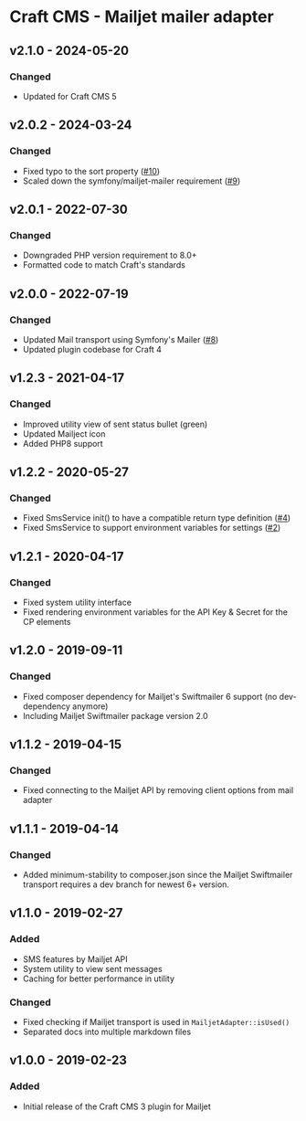 # Craft CMS - Mailjet mailer adapter

## v2.1.0 - 2024-05-20

### Changed

- Updated for Craft CMS 5

## v2.0.2 - 2024-03-24

### Changed

- Fixed typo to the sort property ([#10](https://github.com/bertoost/Craft-Mailjet/pull/10/))
- Scaled down the symfony/mailjet-mailer requirement ([#9](https://github.com/bertoost/Craft-Mailjet/pull/9))

## v2.0.1 - 2022-07-30

### Changed

- Downgraded PHP version requirement to 8.0+
- Formatted code to match Craft's standards

## v2.0.0 - 2022-07-19

### Changed

- Updated Mail transport using Symfony's Mailer ([#8](https://github.com/bertoost/Craft-3-Mailjet/pull/8))
- Updated plugin codebase for Craft 4

## v1.2.3 - 2021-04-17

### Changed

- Improved utility view of sent status bullet (green)
- Updated Mailject icon
- Added PHP8 support

## v1.2.2 - 2020-05-27

### Changed

- Fixed SmsService init() to have a compatible return type definition ([#4](https://github.com/bertoost/Craft-3-Mailjet/issues/4))
- Fixed SmsService to support environment variables for settings ([#2](https://github.com/bertoost/Craft-3-Mailjet/pull/2))

## v1.2.1 - 2020-04-17

### Changed

- Fixed system utility interface
- Fixed rendering environment variables for the API Key & Secret for the CP elements

## v1.2.0 - 2019-09-11

### Changed

- Fixed composer dependency for Mailjet's Swiftmailer 6 support (no dev-dependency anymore)
- Including Mailjet Swiftmailer package version 2.0

## v1.1.2 - 2019-04-15

### Changed

- Fixed connecting to the Mailjet API by removing client options from mail adapter

## v1.1.1 - 2019-04-14

### Changed

- Added minimum-stability to composer.json since the Mailjet Swiftmailer transport requires a dev branch for newest 6+ version.

## v1.1.0 - 2019-02-27

### Added

- SMS features by Mailjet API
- System utility to view sent messages
- Caching for better performance in utility

### Changed

- Fixed checking if Mailjet transport is used in `MailjetAdapter::isUsed()`
- Separated docs into multiple markdown files

## v1.0.0 - 2019-02-23

### Added

- Initial release of the Craft CMS 3 plugin for Mailjet